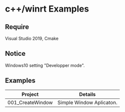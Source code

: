 # c++/winrt Examples

## Require

Visual Studio 2019, Cmake

## Notice

Windows10 setting "Developper mode".

## Examples

| Project          | Details                  |
| ---------------- | ------------------------ |
| 001_CreateWindow | Simple Window Aplicaton. |

